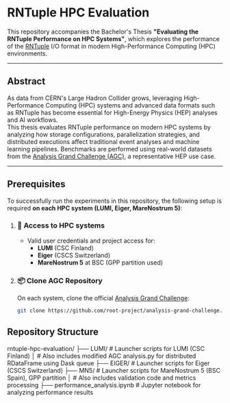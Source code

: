 # RNTuple HPC Evaluation

This repository accompanies the Bachelor's Thesis **"Evaluating the RNTuple Performance on HPC Systems"**, which explores the performance of the [RNTuple](https://root.cern/doc/master/classROOT_1_1Experimental_1_1RNTuple.html) I/O format in modern High-Performance Computing (HPC) environments.

---

## Abstract

As data from CERN's Large Hadron Collider grows, leveraging High-Performance Computing (HPC) systems and advanced data formats such as RNTuple has become essential for High-Energy Physics (HEP) analyses and AI workflows.  
This thesis evaluates RNTuple performance on modern HPC systems by analyzing how storage configurations, parallelization strategies, and distributed executions affect traditional event analyses and machine learning pipelines. Benchmarks are performed using real-world datasets from the [Analysis Grand Challenge (AGC)](https://github.com/root-project/analysis-grand-challenge), a representative HEP use case.

---

## Prerequisites

To successfully run the experiments in this repository, the following setup is required **on each HPC system (LUMI, Eiger, MareNostrum 5)**:

1. ### 🔐 Access to HPC systems
   - Valid user credentials and project access for:
     - **LUMI** (CSC Finland)
     - **Eiger** (CSCS Switzerland)
     - **MareNostrum 5** at BSC (GPP partition used)

2. ### 📦 Clone AGC Repository
   On each system, clone the official [Analysis Grand Challenge](https://github.com/root-project/analysis-grand-challenge):
   ```bash
   git clone https://github.com/root-project/analysis-grand-challenge.git

## Repository Structure

rntuple-hpc-evaluation/
├── LUMI/       # Launcher scripts for LUMI (CSC Finland)
│               # Also includes modified AGC analysis.py for distributed RDataFrame using Dask queue
├── EIGER/      # Launcher scripts for Eiger (CSCS Switzerland)
├── MN5/        # Launcher scripts for MareNostrum 5 (BSC Spain), GPP partition
│               # Also includes validation code and metrics processing
├── performance_analysis.ipynb  # Jupyter notebook for analyzing performance results

